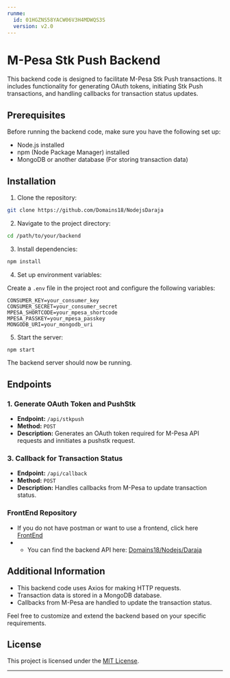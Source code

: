 ```yaml
---
runme:
  id: 01HGZNS58YACW06V3H4MDWQS3S
  version: v2.0
---
```


# M-Pesa Stk Push Backend

This backend code is designed to facilitate M-Pesa Stk Push transactions. It includes functionality for generating OAuth tokens, initiating Stk Push transactions, and handling callbacks for transaction status updates.

## Prerequisites

Before running the backend code, make sure you have the following set up:

- Node.js installed
- npm (Node Package Manager) installed
- MongoDB or another database (For storing transaction data)

## Installation

1. Clone the repository:

```bash {"id":"01HGZNS58XQD8Y1G1JR4N7Y0Y7"}
git clone https://github.com/Domains18/NodejsDaraja

```

2. Navigate to the project directory:

```bash {"id":"01HGZNS58XQD8Y1G1JR8AA3KWN"}
cd /path/to/your/backend

```

3. Install dependencies:

```bash {"id":"01HGZNS58YACW06V3H4C2001EH"}
npm install

```

4. Set up environment variables:

Create a `.env` file in the project root and configure the following variables:

```env {"id":"01HGZNS58YACW06V3H4FDT8KRM"}
CONSUMER_KEY=your_consumer_key
CONSUMER_SECRET=your_consumer_secret
MPESA_SHORTCODE=your_mpesa_shortcode
MPESA_PASSKEY=your_mpesa_passkey
MONGODB_URI=your_mongodb_uri

```

5. Start the server:

```bash {"id":"01HGZNS58YACW06V3H4GRT80Y9"}
npm start

```

The backend server should now be running.

## Endpoints

### 1. Generate OAuth Token and PushStk

- **Endpoint:** `/api/stkpush`
- **Method:** `POST`
- **Description:** Generates an OAuth token required for M-Pesa API requests and innitiates a pushstk request.

### 3. Callback for Transaction Status

- **Endpoint:** `/api/callback`
- **Method:** `POST`
- **Description:** Handles callbacks from M-Pesa to update transaction status.

### FrontEnd Repository

- If you do not have postman or want to use a frontend, click here [FrontEnd]("https://github.com/Domains18/SafaricomDarajaFrontEnd.git")
- - You can find the backend API here: [Domains18/Nodejs/Daraja]("https://github.com/Domains18/NodeJsDaraja.git")

## Additional Information

- This backend code uses Axios for making HTTP requests.
- Transaction data is stored in a MongoDB database.
- Callbacks from M-Pesa are handled to update the transaction status.

Feel free to customize and extend the backend based on your specific requirements.

## License

This project is licensed under the [MIT License](LICENSE).

---

